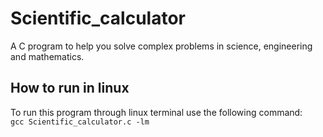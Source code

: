 # Scientific_calculator
A C program to help you solve complex problems in science, engineering and mathematics.

## How to run in linux
To run this program through linux terminal use the following command:   
```gcc Scientific_calculator.c -lm```
